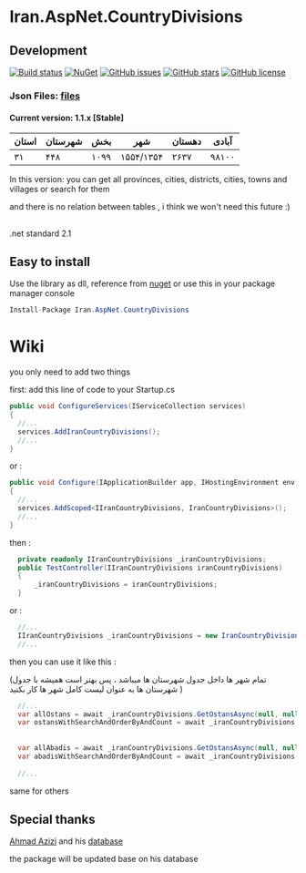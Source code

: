 
# Iran.AspNet.CountryDivisions

## Development 



[![Build status](https://img.shields.io/appveyor/ci/keyone2693/iran-aspnet-countrydivisions.svg)](https://ci.appveyor.com/project/keyone2693/iran-aspnet-countrydivisions)
[![NuGet](https://img.shields.io/nuget/v/Iran.AspNet.CountryDivisions.svg)](https://www.nuget.org/packages/Iran.AspNet.CountryDivisions/)
[![GitHub issues](https://img.shields.io/github/issues/keyone2693/Iran.AspNet.CountryDivisions.svg?maxAge=25920?style=plastic)](https://github.com/keyone2693/Iran.AspNet.CountryDivisions/issues)
[![GitHub stars](https://img.shields.io/github/stars/keyone2693/Iran.AspNet.CountryDivisions.svg?maxAge=25920?style=plastic)](https://github.com/keyone2693/Iran.AspNet.CountryDivisions/stargazers)
[![GitHub license](https://img.shields.io/github/license/keyone2693/Iran.AspNet.CountryDivisions.svg?maxAge=25920?style=plastic)](https://github.com/keyone2693/Iran.AspNet.CountryDivisions/blob/master/LICENSE)


### Json Files: [files](https://github.com/keyone2693/Iran.AspNet.CountryDivisions/tree/master/Iran.AspNet.CountryDivisions/Data)


#### Current version: 1.1.x [Stable]

| استان | شهرستان | بخش | شهر | دهستان | آبادی |
| --- | --- | --- | --- | --- | --- |
| ۳۱ | ۴۴۸ | ۱۰۹۹ | ۱۵۵۴/۱۳۵۴ | ۲۶۳۷ | ۹۸۱۰۰ |

In this version:
you can get all provinces, cities, districts, cities, towns and villages
or search for them

and there is no relation between tables , 
i think we won't need this future :)


##
.net standard 2.1

## Easy to install
Use the library as dll, reference from [nuget](https://www.nuget.org/packages/Iran.AspNet.CountryDivisions/)
or use this in your package manager console
```c#
Install-Package Iran.AspNet.CountryDivisions
```


# Wiki

you only need to add two things

first:
add this line of code to your Startup.cs


```c#
public void ConfigureServices(IServiceCollection services)
{
  //...
  services.AddIranCountryDivisions();
  //...
}
```
or :
```c#
public void Configure(IApplicationBuilder app, IHostingEnvironment env)
{
  //...
  services.AddScoped<IIranCountryDivisions, IranCountryDivisions>();
  //...
}
```
then : 
```c#
  private readonly IIranCountryDivisions _iranCountryDivisions;
  public TestController(IIranCountryDivisions iranCountryDivisions)
  {
      _iranCountryDivisions = iranCountryDivisions;
  }
```

or :
```c#
  //...
  IIranCountryDivisions _iranCountryDivisions = new IranCountryDivisions();
  //...
```

then you can use it like this :

(تمام شهر ها داخل جدول شهرستان ها میباشد ، پس بهتر است همیشه با جدول شهرستان ها به عنوان لیست کامل شهر ها کار بکنید )

```c#
  //...
  var allOstans = await _iranCountryDivisions.GetOstansAsync(null, null);
  var ostansWithSearchAndOrderByAndCount = await _iranCountryDivisions.GetOstansAsync(p => p.Name.Contains(nameSearch), o=>o.OrderBy(p=>p.Name)) , 10);
  
  
  var allAbadis = await _iranCountryDivisions.GetOstansAsync(null, null);
  var abadisWithSearchAndOrderByAndCount = await _iranCountryDivisions.GetAbadisAsync(p => p.ShahrestanId == shahrId &&  p.Name.Contains(nameSearch));
  
  //...
```
same for others


## Special thanks

[Ahmad Azizi](https://github.com/ahmadazizi) and his [database](https://github.com/ahmadazizi/iran-cities/)

the package will be updated base on his database

